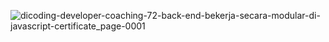 ![dicoding-developer-coaching-72-back-end-bekerja-secara-modular-di-javascript-certificate_page-0001](https://user-images.githubusercontent.com/106642549/206120121-cfbb6e1e-0a00-4475-8a87-2eb30da6c539.jpg)
